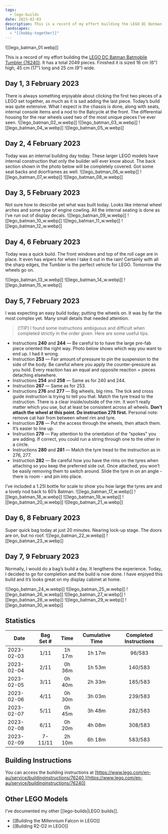 ```yaml
---
tags:
  - lego-builds
date: 2023-02-03
description: This is a record of my effort building the LEGO DC Batman Batmobile Tumbler (76240). It has a total 2049 pieces. Finished it is sized 16 cm (6”) high, 45 cm (17”) long and 25 cm (9”) wide.
landscapes:
  - "[[hobby-together]]"
---
```

![[lego_batman_01.webp]]

This is a record of my effort building the [LEGO DC Batman Batmobile Tumbler (76240)](https://www.lego.com/en-au/product/lego-dc-batman-batmobile-tumbler-76240). It has a total 2049 pieces. Finished it is sized 16 cm (6") high, 45 cm (17") long and 25 cm (9") wide.

## Day 1, 3 February 2023
There is always something enjoyable about clicking the first two pieces of a LEGO set together, as much as it is sad adding the last piece. Today’s build was quite extensive. What I expect is the chassis is done, along with seats, internal console items and a nod to the Batcycle at the front. The differential housing for the rear wheels used two of the most unique pieces I’ve ever seen.
![[lego_batman_02_w.webp]]
![[lego_batman_03_w.webp]]
![[lego_batman_04_w.webp]]
![[lego_batman_05_w.webp]]
## Day 2, 4 February 2023
Today was an internal building day today. These larger LEGO models have internal construction that only the builder will ever know about. The back section shown in the photo below will be completely covered. Got some seat backs and doorframes as well.
![[lego_batman_06_w.webp]]
![[lego_batman_07_w.webp]]
![[lego_batman_08_w.webp]]
## Day 3, 5 February 2023
Not sure how to describe yet what was built today. Looks like internal wheel arches and some type of engine cowling. All the internal seating is done as I’ve run out of display decals.
![[lego_batman_09_w.webp]]
![[lego_batman_10_w.webp]]
![[lego_batman_11_w.webp]]
![[lego_batman_12_w.webp]]
## Day 4, 6 February 2023
Today was a quick build. The front windows and top of the roll cage are in place. It even has wipers for when I take it out in the rain! Certainly with all the sharp edges, the Tumbler is the perfect vehicle for LEGO. Tomorrow the wheels go on.

![[lego_batman_13_w.webp]]
![[lego_batman_14_w.webp]]
![[lego_batman_15_w.webp]]
## Day 5, 7 February 2023
I was expecting an easy build today; putting the wheels on. It was by far the most complex yet. Many small details that needed attention.

> [!TIP] I found some instructions ambiguous and difficult when completed strictly in the order given. Here are some useful tips.

- Instructions **240** and **244** &mdash; Be careful to to have the large pre-fab piece oriented the right way. Photo below shows which way you want to end up. I had it wrong.
- Instruction **253** &mdash; Fair amount of pressure to pin the suspension to the side of the body. Be careful where you apply the counter-pressure as you hold. Every reaction has an equal and opposite reaction = pieces detaching elsewhere.
- Instructions **254** and **258** &mdash; Same as for 240 and 244.
- Instruction **267** &mdash; Same as for 253.
- Instructions **276** and **277** &mdash; Big wheels, big rims. The tick and cross guide instruction is trying to tell you that. Match the tyre tread to the instruction. There is a clear inside/outside of the rim. It won’t really matter which you use, but at least be consistent across all wheels. **Don’t attach the wheel at this point. Do instruction **278** first.** Personal note: remove cat hair from between wheel rim and tyre.
- Instruction **278** &mdash; Put the access through the wheels, then attach them. It’s easier to line up.
- Instruction **279** &mdash; Pay attention to the orientation of the “spokes” you are adding. If correct, you could run a string through one to the other in a circle.
- Instructions **280** and **281** &mdash; Match the tyre tread to the instruction as in 276, 277.
- Instruction **282** &mdash; Be careful how you have the rims on the tyres when attaching so you keep the preferred side out. Once attached, you won’t be easily removing them to switch around. Slide the tyre in on an angle - there is room - and pin into place.

I’ve included a 1.25l bottle for scale to show you how large the tyres are and a lovely nod back to 60’s Batman.
![[lego_batman_17_w.webp]]
![[lego_batman_18_w.webp]]
![[lego_batman_19_w.webp]]
![[lego_batman_20_w.webp]]
![[lego_batman_21_w.webp]]
## Day 6, 8 February 2023
Super quick bag today at just 20 minutes. Nearing lock-up stage. The doors are on, but no roof.
![[lego_batman_22_w.webp]]
![[lego_batman_23_w.webp]]
## Day 7, 9 February 2023
Normally, I would do a bag’s build a day. It lengthens the experience. Today, I decided to go for completion and the build is now done. I have enjoyed this build and it’s looks great on my display cabinet at home.

![[lego_batman_24_w.webp]]
![[lego_batman_25_w.webp]]
![[lego_batman_26_w.webp]]
![[lego_batman_27_w.webp]]
![[lego_batman_28_w.webp]]
![[lego_batman_29_w.webp]]
![[lego_batman_30_w.webp]]

## Statistics

| Date       | Bag Set \# | Time   | Cumulative Time | Completed Instructions |
| ---------- | :--------: | :----: | :-------------: | :--------------------: |
| 2023-02-03 | 1/11       | 1h 17m | 1h 17m          | 96/583                 |
| 2023-02-04 | 2/11       | 0h 36m | 1h 53m          | 140/583                |
| 2023-02-05 | 3/11       | 0h 40m | 2h 33m          | 185/583                |
| 2023-02-06 | 4/11       | 0h 30m | 3h 03m          | 239/583                |
| 2023-02-07 | 5/11       | 0h 45m | 3h 48m          | 282/583                |
| 2023-02-08 | 6/11       | 0h 20m | 4h 08m          | 308/583                |
| 2023-02-09 | 7-11/11    | 2h 10m | 6h 18m          | 583/583                |

## Building Instructions
You can access the building instructions at [https://www.lego.com/en-au/service/buildinginstructions/76240.](https://www.lego.com/en-au/service/buildinginstructions/76240)

## Other LEGO Models
I’ve documented my other [[lego-builds|LEGO builds]].
- [[Building the Millennium Falcon in LEGO]]
- [[Building R2-D2 in LEGO]]



